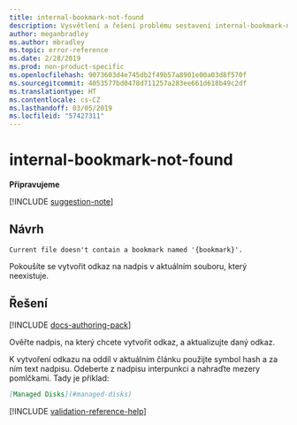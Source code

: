 ```yaml
---
title: internal-bookmark-not-found
description: Vysvětlení a řešení problému sestavení internal-bookmark-not-found na webu Docs
author: meganbradley
ms.author: mbradley
ms.topic: error-reference
ms.date: 2/28/2019
ms.prod: non-product-specific
ms.openlocfilehash: 9073603d4e745db2f49b57a8901e00a03d8f570f
ms.sourcegitcommit: 4053577bd0478d711257a283ee661d618b49c2df
ms.translationtype: HT
ms.contentlocale: cs-CZ
ms.lasthandoff: 03/05/2019
ms.locfileid: "57427311"
---
```

# <a name="internal-bookmark-not-found"></a>internal-bookmark-not-found

**Připravujeme**

[!INCLUDE [suggestion-note](includes/suggestion-note.md)]

## <a name="suggestion"></a>Návrh

`Current file doesn't contain a bookmark named '{bookmark}'.`

Pokoušíte se vytvořit odkaz na nadpis v aktuálním souboru, který neexistuje.

## <a name="resolution"></a>Řešení

[!INCLUDE [docs-authoring-pack](includes/docs-authoring-pack.md)]

Ověřte nadpis, na který chcete vytvořit odkaz, a aktualizujte daný odkaz.

K vytvoření odkazu na oddíl v aktuálním článku použijte symbol hash a za ním text nadpisu. Odeberte z nadpisu interpunkci a nahraďte mezery pomlčkami. Tady je příklad:

```markdown
[Managed Disks](#managed-disks)
```

<!--make sure to add this file to your includes folder and verify the path-->
[!INCLUDE [validation-reference-help](includes/validation-reference-help.md)]
